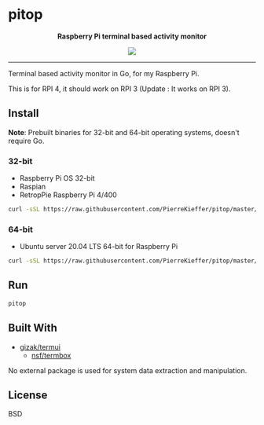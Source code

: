 # pitop 
<div align="center">

**Raspberry Pi terminal based activity monitor**


<img src="./assets/pitop.gif" />


</div>

---

Terminal based activity monitor in Go, for my Raspberry Pi.

This is for RPI 4, it should work on RPI 3 (Update : It works on RPI 3). 


## Install 

**Note**: Prebuilt binaries for 32-bit and 64-bit operating systems, doesn't require Go.

### 32-bit

- Raspberry Pi OS 32-bit
- Raspian 
- RetropPie Raspberry Pi 4/400 

```bash 
curl -sSL https://raw.githubusercontent.com/PierreKieffer/pitop/master/install/install_pitop32.sh | bash
```
### 64-bit

- Ubuntu server 20.04 LTS 64-bit for Raspberry Pi

```bash 
curl -sSL https://raw.githubusercontent.com/PierreKieffer/pitop/master/install/install_pitop64.sh | bash
```

## Run 
```bash
pitop
```
## Built With

- [gizak/termui](https://github.com/gizak/termui)
  - [nsf/termbox](https://github.com/nsf/termbox-go)

No external package is used for system data extraction and manipulation. 

## License 
BSD



